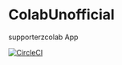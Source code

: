 # ColabUnofficial
supporterzcolab App

[![CircleCI](https://circleci.com/gh/Luecy1/ColabUnofficial.svg?style=svg)](https://circleci.com/gh/Luecy1/ColabUnofficial)

